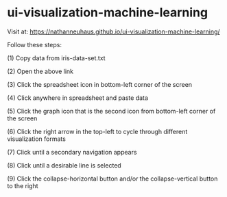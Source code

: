 # ui-visualization-machine-learning

Visit at: https://nathanneuhaus.github.io/ui-visualization-machine-learning/

Follow these steps:

(1) Copy data from iris-data-set.txt

(2) Open the above link

(3) Click the spreadsheet icon in bottom-left corner of the screen

(4) Click anywhere in spreadsheet and paste data

(5) Click the graph icon that is the second icon from bottom-left corner of the screen

(6) Click the right arrow in the top-left to cycle through different visualization formats

(7) Click until a secondary navigation appears

(8) Click until a desirable line is selected

(9) Click the collapse-horizontal button and/or the collapse-vertical button to the right


